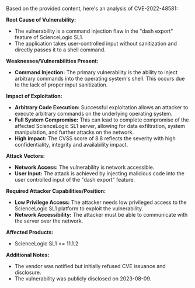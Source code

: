 Based on the provided content, here's an analysis of CVE-2022-48581:

**Root Cause of Vulnerability:**
- The vulnerability is a command injection flaw in the "dash export" feature of ScienceLogic SL1.
- The application takes user-controlled input without sanitization and directly passes it to a shell command.

**Weaknesses/Vulnerabilities Present:**
- **Command Injection:** The primary vulnerability is the ability to inject arbitrary commands into the operating system's shell. This occurs due to the lack of proper input sanitization.

**Impact of Exploitation:**
- **Arbitrary Code Execution:** Successful exploitation allows an attacker to execute arbitrary commands on the underlying operating system.
- **Full System Compromise:** This can lead to complete compromise of the affected ScienceLogic SL1 server, allowing for data exfiltration, system manipulation, and further attacks on the network.
- **High impact:** The CVSS score of 8.8 reflects the severity with high confidentiality, integrity and availability impact.

**Attack Vectors:**
- **Network Access:** The vulnerability is network accessible.
- **User Input:** The attack is achieved by injecting malicious code into the user controlled input of the "dash export" feature.

**Required Attacker Capabilities/Position:**
- **Low Privilege Access:** The attacker needs low privileged access to the ScienceLogic SL1 platform to exploit the vulnerability.
- **Network Accessibility:** The attacker must be able to communicate with the server over the network.

**Affected Products:**
- ScienceLogic SL1 <= 11.1.2

**Additional Notes:**
- The vendor was notified but initially refused CVE issuance and disclosure.
- The vulnerability was publicly disclosed on 2023-08-09.